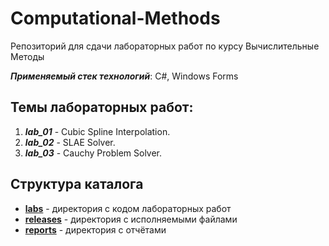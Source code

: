 # Computational-Methods
Репозиторий для сдачи лабораторных работ по курсу Вычислительные Методы

___Применяемый стек технологий___: C#, Windows Forms

## Темы лабораторных работ:
1. ___lab_01___ - Cubic Spline Interpolation.
2. ___lab_02___ - SLAE Solver.
3. ___lab_03___ - Cauchy Problem Solver.

## Структура каталога
* [__labs__][labs] - директория с кодом лабораторных работ
* [__releases__][releases] - директория с исполняемыми файлами
* [__reports__][reports] - директория с отчётами

<!-- Links -->
[labs]: https://github.com/AlibekovMurad5202/Computational-Methods/tree/main/labs (labs)
[releases]: https://github.com/AlibekovMurad5202/Computational-Methods/tree/main/releases (releases)
[reports]: https://github.com/AlibekovMurad5202/Computational-Methods/tree/main/reports (reports)
